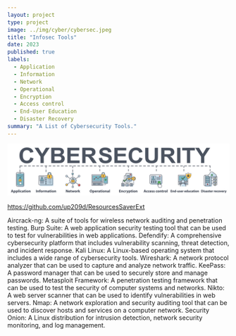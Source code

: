 ```yaml
---
layout: project
type: project
image: ../img/cyber/cybersec.jpeg
title: "Infosec Tools"
date: 2023
published: true
labels:
  - Application
  - Information
  - Network
  - Operational
  - Encryption
  - Access control
  - End-User Education
  - Disaster Recovery
summary: "A List of Cybersecurity Tools."
---
```


<!--<img class="img-fluid" src="../img/cyber/cybertree.jpeg">-->

![Cybersecurity](../img/cyber/cybertree.jpg)

https://github.com/up209d/ResourcesSaverExt

Aircrack-ng: A suite of tools for wireless network auditing and penetration testing.
Burp Suite: A web application security testing tool that can be used to test for vulnerabilities in web applications.
Defendify: A comprehensive cybersecurity platform that includes vulnerability scanning, threat detection, and incident response.
Kali Linux: A Linux-based operating system that includes a wide range of cybersecurity tools.
Wireshark: A network protocol analyzer that can be used to capture and analyze network traffic.
KeePass: A password manager that can be used to securely store and manage passwords.
Metasploit Framework: A penetration testing framework that can be used to test the security of computer systems and networks.
Nikto: A web server scanner that can be used to identify vulnerabilities in web servers.
Nmap: A network exploration and security auditing tool that can be used to discover hosts and services on a computer network.
Security Onion: A Linux distribution for intrusion detection, network security monitoring, and log management.
